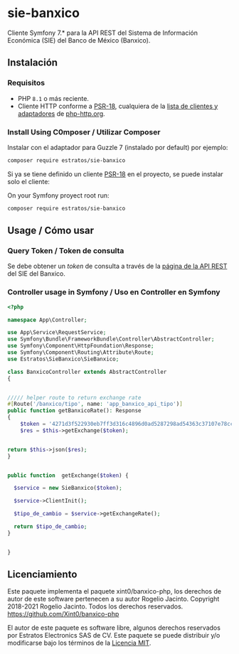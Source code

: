 # sie-banxico

Cliente Symfony 7.* para la API REST del Sistema de Información Económica (SIE) del Banco de México (Banxico).

## Instalación

### Requisitos

- PHP `8.1` o más reciente.
- Cliente HTTP conforme a [PSR-18], cualquiera de la [lista de clientes y adaptadores] de [php-http.org].

### Install Using C0mposer / Utilizar Composer

Instalar con el adaptador para Guzzle 7 (instalado por default) por ejemplo:

```bash
composer require estratos/sie-banxico
```

Si ya se tiene definido un cliente [PSR-18] en el proyecto, se puede instalar solo el cliente:

On your Symfony proyect root run:
```bash
composer require estratos/sie-banxico
```

## Usage / Cómo usar

### Query Token / Token de consulta

Se debe obtener un _token_ de consulta a través de la [página de la API REST] del SIE del Banxico.

### Controller usage in Symfony / Uso en Controller en Symfony

```php
<?php

namespace App\Controller;

use App\Service\RequestService;
use Symfony\Bundle\FrameworkBundle\Controller\AbstractController;
use Symfony\Component\HttpFoundation\Response;
use Symfony\Component\Routing\Attribute\Route;
use Estratos\SieBanxico\SieBanxico;

class BanxicoController extends AbstractController
{


///// helper route to return exchange rate
#[Route('/banxico/tipo', name: 'app_banxico_api_tipo')]
public function getBanxicoRate(): Response
{
    $token = '4271d3f522930eb7ff3d316c4896d0ad5287298ad54363c37107e78cc0ee4c75';
    $res = $this->getExchange($token);


return $this->json($res);
}


public function  getExchange($token) {

  $service = new SieBanxico($token);

  $service->ClientInit();

  $tipo_de_cambio = $service->getExchangeRate();

  return $tipo_de_cambio;
}


}
```

## Licenciamiento

Este paquete implementa el paquete xint0/banxico-php, los derechos de autor de este software pertenecen a su autor Rogelio Jacinto. Copyright 2018-2021 Rogelio Jacinto. Todos
los derechos reservados.  https://github.com/Xint0/banxico-php

El autor de este paquete es software libre, algunos derechos reservados por Estratos Electronics SAS de CV. Este paquete se puede distribuir y/o modificarse bajo los términos de la [Licencia MIT].

[PSR-18]:https://www.php-fig.org/psr/psr-18/
[php-http.org]:https://php-http.org
[lista de clientes y adaptadores]:https://docs.php-http.org/en/latest/clients.html
[página de la API REST]:https://www.banxico.org.mx/SieAPIRest/service/v1/token
[Licencia MIT]:/LICENSE
